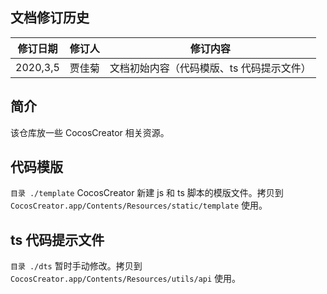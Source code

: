 ## 文档修订历史

| 修订日期 | 修订人  | 修订内容 |
| ------ | ------ | ------ |
| 2020,3,5| 贾佳菊 | 文档初始内容（代码模版、ts 代码提示文件） |

## 简介
该仓库放一些 CocosCreator 相关资源。

## 代码模版

```目录 ./template```
CocosCreator 新建 js 和 ts 脚本的模版文件。拷贝到 ```CocosCreator.app/Contents/Resources/static/template``` 使用。

## ts 代码提示文件

```目录 ./dts```
暂时手动修改。拷贝到 ```CocosCreator.app/Contents/Resources/utils/api``` 使用。





